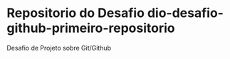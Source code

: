# Repositorio do Desafio dio-desafio-github-primeiro-repositorio
Desafio de Projeto sobre Git/Github

